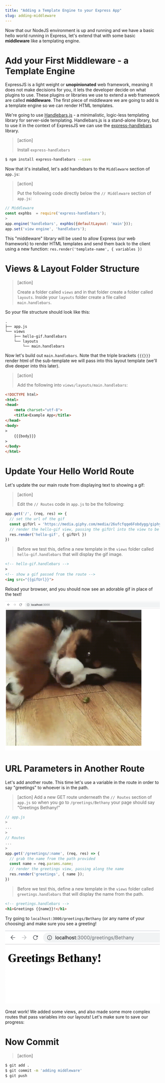 ```yaml
---
title: "Adding a Template Engine to your Express App"
slug: adding-middleware
---
```


Now that our NodeJS environment is up and running and we have a basic hello world running in Express, let's extend that with some basic **middleware** like a templating engine.

# Add your First Middleware - a Template Engine

ExpressJS is a light weight or **unopinionated** web framework, meaning it does not make decisions for you, it lets the developer decide on what plugins to use. These plugins or libraries we use to extend a web framework are called **middleware**. The first piece of middleware we are going to add is a template engine so we can render HTML templates.

We're going to use [Handlebars.js](http://handlebarsjs.com/) - a minimalistic, logic-less templating library for server-side templating. Handlebars.js is a stand-alone library, but to use it in the context of ExpressJS we can use the [express-handlebars](https://github.com/ericf/express-handlebars) library.

> [action]
>
> Install `express-handlebars`
>
```bash
$ npm install express-handlebars --save
```

Now that it's installed, let's add handlebars to the `Middleware` section of `app.js`:

> [action]
>
> Put the following code directly below the `// Middleware` section of `app.js`:
>
```js
// Middleware
const exphbs  = require('express-handlebars');
>
app.engine('handlebars', exphbs({defaultLayout: 'main'}));
app.set('view engine', 'handlebars');
```

This "middleware" library will be used to allow Express (our web framework) to render HTML templates and send them back to the client using a new function: `res.render('template-name', { variables })`

# Views & Layout Folder Structure

> [action]
>
> Create a folder called `views` and in that folder create a folder called `layouts`. Inside your `layouts` folder create a file called `main.handlebars`.

So your file structure should look like this:

```
.
├── app.js
└── views
    ├── hello-gif.handlebars
    └── layouts
        └── main.handlebars
```

Now let's build out `main.handlebars`. Note that the triple brackets `{{{}}}` render html of the sub-template we will pass into this layout template (we'll dive deeper into this later).

> [action]
>
> Add the following into `views/layouts/main.handlebars`:
>
```html
<!DOCTYPE html>
<html>
<head>
    <meta charset="utf-8">
    <title>Example App</title>
</head>
<body>
>
    {{{body}}}
>
</body>
</html>
```

# Update Your Hello World Route

Let's update the our main route from displaying text to showing a gif:

> [action]
>
> Edit the `// Routes` code in `app.js` to be the following:
>
```js
app.get('/', (req, res) => {
  // set the url of the gif
  const gifUrl = 'https://media.giphy.com/media/26ufcfqqe6Fobdygg/giphy.gif'
  // render the hello-gif view, passing the gifUrl into the view to be displayed
  res.render('hello-gif', { gifUrl })
})
```
>
> Before we test this, define a new template in the `views` folder called `hello-gif.handlebars` that will display the gif image.
>
```html
<!-- hello-gif.handlebars -->
>
<!-- show a gif passed from the route -->
<img src="{{gifUrl}}">
```

Reload your browser, and you should now see an adorable gif in place of the text!

![gif](assets/gif.png)

# URL Parameters in Another Route

Let's add another route. This time let's use a variable in the route in order to say "greetings" to whoever is in the path.

> [action]
> Add a new GET route underneath the `// Routes` section of `app.js` so when you go to `/greetings/Bethany` your page should say "Greetings Bethany!"
>
```js
// app.js
>
...
>
// Routes
...
>
app.get('/greetings/:name', (req, res) => {
  // grab the name from the path provided
  const name = req.params.name;
  // render the greetings view, passing along the name
  res.render('greetings', { name });
})
```
> Before we test this, define a new template in the `views` folder called `greetings.handlebars` that will display the name from the path.
>
```html
<!-- greetings.handlebars -->
<h1>Greetings {{name}}!</h1>
```

Try going to `localhost:3000/greetings/Bethany` (or any name of your choosing) and make sure you see a greeting!

![greeting](assets/greeting.png)

Great work! We added some views, and also made some more complex routes that pass variables into our layouts! Let's make sure to save our progress:

# Now Commit

>[action]
>
```bash
$ git add .
$ git commit -m 'adding middleware'
$ git push
```
